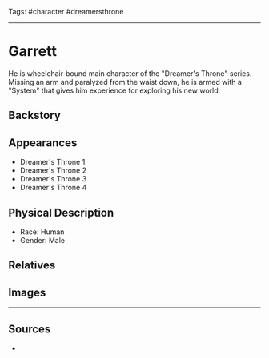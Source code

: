 Tags: #character #dreamersthrone 

---
# Garrett

He is wheelchair‐bound main character of the "Dreamer's Throne" series. Missing an arm and paralyzed from the waist down, he is armed with a "System" that gives him experience for exploring his new world.

## Backstory

## Appearances

- Dreamer's Throne 1
- Dreamer's Throne 2
- Dreamer's Throne 3
- Dreamer's Throne 4

## Physical Description

- Race: Human
- Gender: Male

## Relatives

## Images

---
## Sources
- 